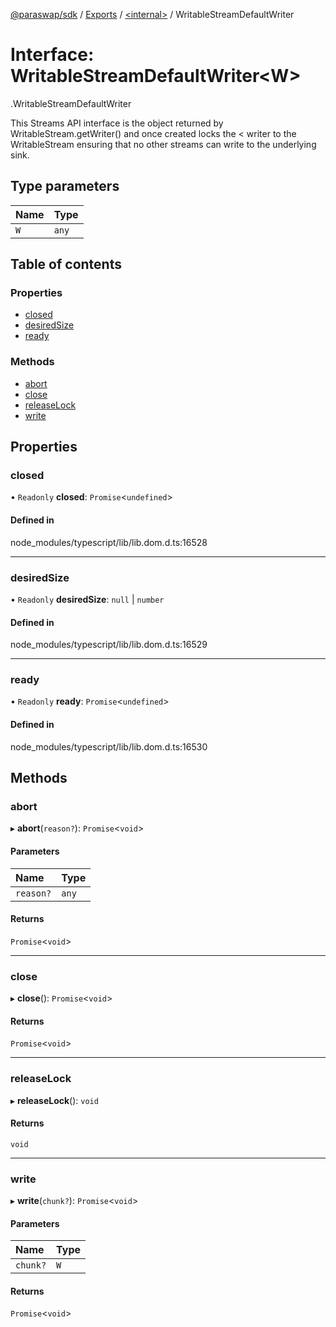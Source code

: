 [@paraswap/sdk](../README.md) / [Exports](../modules.md) / [<internal\>](../modules/internal_.md) / WritableStreamDefaultWriter

# Interface: WritableStreamDefaultWriter<W\>

[<internal>](../modules/internal_.md).WritableStreamDefaultWriter

This Streams API interface is the object returned by WritableStream.getWriter() and once created locks the < writer to the WritableStream ensuring that no other streams can write to the underlying sink.

## Type parameters

| Name | Type |
| :------ | :------ |
| `W` | `any` |

## Table of contents

### Properties

- [closed](internal_.WritableStreamDefaultWriter.md#closed)
- [desiredSize](internal_.WritableStreamDefaultWriter.md#desiredsize)
- [ready](internal_.WritableStreamDefaultWriter.md#ready)

### Methods

- [abort](internal_.WritableStreamDefaultWriter.md#abort)
- [close](internal_.WritableStreamDefaultWriter.md#close)
- [releaseLock](internal_.WritableStreamDefaultWriter.md#releaselock)
- [write](internal_.WritableStreamDefaultWriter.md#write)

## Properties

### closed

• `Readonly` **closed**: `Promise`<`undefined`\>

#### Defined in

node_modules/typescript/lib/lib.dom.d.ts:16528

___

### desiredSize

• `Readonly` **desiredSize**: ``null`` \| `number`

#### Defined in

node_modules/typescript/lib/lib.dom.d.ts:16529

___

### ready

• `Readonly` **ready**: `Promise`<`undefined`\>

#### Defined in

node_modules/typescript/lib/lib.dom.d.ts:16530

## Methods

### abort

▸ **abort**(`reason?`): `Promise`<`void`\>

#### Parameters

| Name | Type |
| :------ | :------ |
| `reason?` | `any` |

#### Returns

`Promise`<`void`\>

___

### close

▸ **close**(): `Promise`<`void`\>

#### Returns

`Promise`<`void`\>

___

### releaseLock

▸ **releaseLock**(): `void`

#### Returns

`void`

___

### write

▸ **write**(`chunk?`): `Promise`<`void`\>

#### Parameters

| Name | Type |
| :------ | :------ |
| `chunk?` | `W` |

#### Returns

`Promise`<`void`\>
